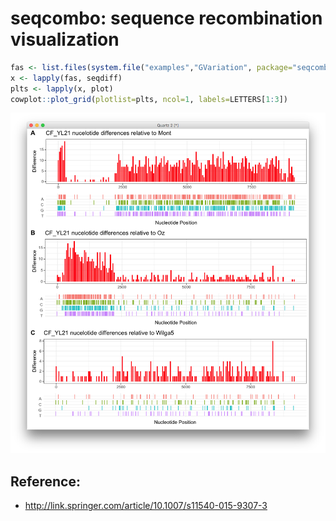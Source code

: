 seqcombo: sequence recombination visualization
===========================================================================================================================


```r
fas <- list.files(system.file("examples","GVariation", package="seqcombo"), pattern="fas", full.names=TRUE)
x <- lapply(fas, seqdiff)
plts <- lapply(x, plot)
cowplot::plot_grid(plotlist=plts, ncol=1, labels=LETTERS[1:3])
```

![](https://raw.githubusercontent.com/GuangchuangYu/seqcombo/master/inst/figures/GVariation.png)

## Reference:

+ <http://link.springer.com/article/10.1007/s11540-015-9307-3>
